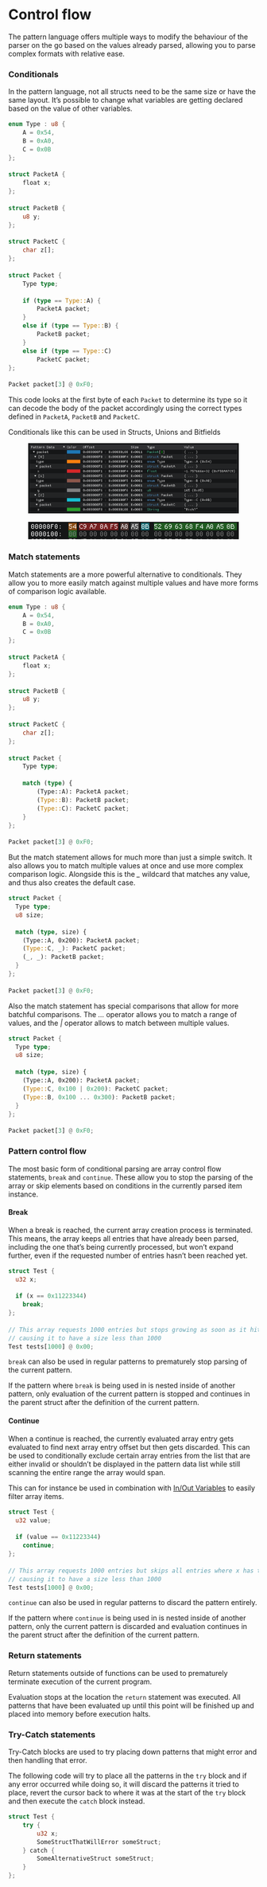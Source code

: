 # Control flow

The pattern language offers multiple ways to modify the behaviour of the parser on the go based on the values already parsed, allowing you to parse complex formats with relative ease.

### Conditionals

In the pattern language, not all structs need to be the same size or have the same layout. It’s possible to change what variables are getting declared based on the value of other variables.

```rust
enum Type : u8 {
    A = 0x54,
    B = 0xA0,
    C = 0x0B
};

struct PacketA {
    float x;
};

struct PacketB {
    u8 y;
};

struct PacketC {
    char z[];
};

struct Packet {
    Type type;

    if (type == Type::A) {
        PacketA packet;
    }
    else if (type == Type::B) {
        PacketB packet;
    }
    else if (type == Type::C)
        PacketC packet;
};

Packet packet[3] @ 0xF0;
```

This code looks at the first byte of each `Packet` to determine its type so it can decode the body of the packet accordingly using the correct types defined in `PacketA`, `PacketB` and `PacketC`.

Conditionals like this can be used in Structs, Unions and Bitfields

<figure><img src="../.gitbook/assets/conditionals/data.png" alt=""><figcaption></figcaption></figure>

<figure><img src="../.gitbook/assets/conditionals/hex.png" alt=""><figcaption></figcaption></figure>

### Match statements

Match statements are a more powerful alternative to conditionals. They allow you to more easily match against multiple values and have more forms of comparison logic available.

```rust
enum Type : u8 {
    A = 0x54,
    B = 0xA0,
    C = 0x0B
};

struct PacketA {
    float x;
};

struct PacketB {
    u8 y;
};

struct PacketC {
    char z[];
};

struct Packet {
    Type type;

    match (type) {
        (Type::A): PacketA packet;
        (Type::B): PacketB packet;
        (Type::C): PacketC packet;
    }
};

Packet packet[3] @ 0xF0;
```

But the match statement allows for much more than just a simple switch. It also allows you to match multiple values at once and use more complex comparison logic. Alongside this is the _\__ wildcard that matches any value, and thus also creates the default case.

```rust
struct Packet {
  Type type;
  u8 size;

  match (type, size) {
    (Type::A, 0x200): PacketA packet;
    (Type::C, _): PacketC packet;
    (_, _): PacketB packet;
  }
};

Packet packet[3] @ 0xF0;
```

Also the match statement has special comparisons that allow for more batchful comparisons. The _…_ operator allows you to match a range of values, and the _|_ operator allows to match between multiple values.

```rust
struct Packet {
  Type type;
  u8 size;

  match (type, size) {
    (Type::A, 0x200): PacketA packet;
    (Type::C, 0x100 | 0x200): PacketC packet;
    (Type::B, 0x100 ... 0x300): PacketB packet;
  }
};

Packet packet[3] @ 0xF0;
```

### Pattern control flow

The most basic form of conditional parsing are array control flow statements, `break` and `continue`. These allow you to stop the parsing of the array or skip elements based on conditions in the currently parsed item instance.

#### Break

When a break is reached, the current array creation process is terminated. This means, the array keeps all entries that have already been parsed, including the one that’s being currently processed, but won’t expand further, even if the requested number of entries hasn’t been reached yet.

```rust
struct Test {
  u32 x;

  if (x == 0x11223344)
    break;
};

// This array requests 1000 entries but stops growing as soon as it hits a u32 with the value 0x11223344
// causing it to have a size less than 1000
Test tests[1000] @ 0x00;
```

`break` can also be used in regular patterns to prematurely stop parsing of the current pattern.

If the pattern where `break` is being used in is nested inside of another pattern, only evaluation of the current pattern is stopped and continues in the parent struct after the definition of the current pattern.

#### Continue

When a continue is reached, the currently evaluated array entry gets evaluated to find next array entry offset but then gets discarded. This can be used to conditionally exclude certain array entries from the list that are either invalid or shouldn’t be displayed in the pattern data list while still scanning the entire range the array would span.

This can for instance be used in combination with [In/Out Variables](in-out-variables.md) to easily filter array items.

```rust
struct Test {
  u32 value;

  if (value == 0x11223344)
    continue;
};

// This array requests 1000 entries but skips all entries where x has the value 0x11223344
// causing it to have a size less than 1000
Test tests[1000] @ 0x00;
```

`continue` can also be used in regular patterns to discard the pattern entirely.

If the pattern where `continue` is being used in is nested inside of another pattern, only the current pattern is discarded and evaluation continues in the parent struct after the definition of the current pattern.

### Return statements

Return statements outside of functions can be used to prematurely terminate execution of the current program.

Evaluation stops at the location the `return` statement was executed. All patterns that have been evaluated up until this point will be finished up and placed into memory before execution halts.

### Try-Catch statements

Try-Catch blocks are used to try placing down patterns that might error and then handling that error.

The following code will try to place all the patterns in the `try` block and if any error occurred while doing so, it will discard the patterns it tried to place, revert the cursor back to where it was at the start of the `try` block and then execute the `catch` block instead.

```rust
struct Test {
    try {
        u32 x;
        SomeStructThatWillError someStruct;
    } catch {
        SomeAlternativeStruct someStruct;
    }
};
```

